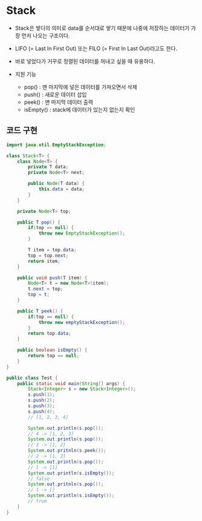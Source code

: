 # Stack

- Stack은 쌓다의 의미로 data를 순서대로 쌓기 때문에 나중에 저장하는 데이터가 가장 먼저 나오는 구조이다. 

- LIFO (= Last In First Out) 또는 FILO (= First In Last Out)라고도 한다.

- 바로 넣었다가 거꾸로 정렬된 데이터를 꺼내고 싶을 때 유용하다.

- 지원 기능
    - pop() : 맨 마지막에 넣은 데이터를 가져오면서 삭제
    - push() : 새로운 데이터 삽입
    - peek() : 맨 마지막 데이터 출력
    - isEmpty() : stack에 데이터가 있는지 없는지 확인

## 코드 구현

```java
import java.util.EmptyStackException;

class Stack<T> {
    class Node<T> {
        private T data;
        private Node<T> next;

        public Node(T data) {
            this.data = data;
        }
    }

    private Node<T> top;

    public T pop() {
        if(top == null) {
            throw new EmptyStackException();
        }

        T item = top.data;
        top = top.next;
        return item;
    }

    public void push(T item) {
        Node<T> t = new Node<T>(item);
        t.next = top;
        top = t;
    }

    public T peek() {
        if(top == null) {
            throw new emptyStackException();
        }
        return top.data;
    }

    public boolean isEmpty() {
        return top == null;
    }
}

public class Test {
    public static void main(String[] args) {
        Stack<Integer> s = new Stack<Integer>();
        s.push(1);
        s.push(2);
        s.push(3);
        s.push(4);
        // [1, 2, 3, 4]

        System.out.println(s.pop());
        // 4 -> [1, 2, 3]
        System.out.println(s.pop());
        // 3 -> [1, 2]
        System.out.pritnln(s.peek());
        // 2 -> [1, 2]
        System.out.println(s.pop());
        // 1 -> [1]
        System.out.println(s.isEmpty());
        // false
        System.out.pritnln(s.pop());
        // 1 -> []
        System.out.println(s.isEmpty());
        // true
    }
}